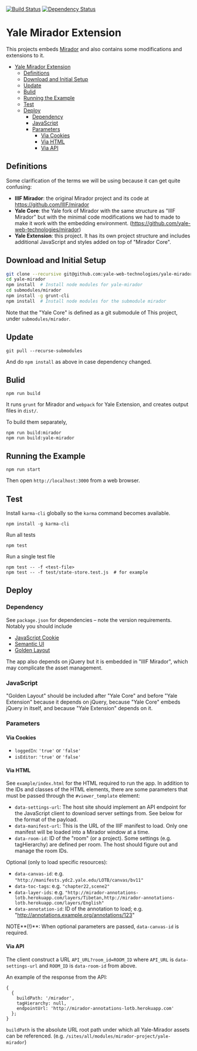 [![Build Status](https://travis-ci.org/yale-web-technologies/yale-mirador.svg?branch=master)](https://travis-ci.org/yale-web-technologies/yale-mirador) [![Dependency Status](https://gemnasium.com/badges/github.com/yale-web-technologies/yale-mirador.svg)](https://gemnasium.com/github.com/yale-web-technologies/yale-mirador)

# Yale Mirador Extension
This projects embeds [Mirador](https://github.com/IIIF/mirador) and also
contains some modifications and extensions to it.

<!-- TOC -->

- [Yale Mirador Extension](#yale-mirador-extension)
  - [Definitions](#definitions)
  - [Download and Initial Setup](#download-and-initial-setup)
  - [Update](#update)
  - [Bulid](#bulid)
  - [Running the Example](#running-the-example)
  - [Test](#test)
  - [Deploy](#deploy)
    - [Dependency](#dependency)
    - [JavaScript](#javascript)
    - [Parameters](#parameters)
      - [Via Cookies](#via-cookies)
      - [Via HTML](#via-html)
      - [Via API](#via-api)

<!-- /TOC -->

## Definitions
Some clarification of the terms we will be using because
it can get quite confusing:

* **IIIF Mirador**: the original Mirador project and its code at https://github.com/IIIF/mirador
* **Yale Core**: the Yale fork of Mirador with the same structure as "IIIF Mirador" but with the minimal code modifications we had to made to make it work with the embedding environment. (https://github.com/yale-web-technologies/mirador)
* **Yale Extension**: this project. It has its own project structure and includes additional JavaScript and styles added on top of "Mirador Core".

## Download and Initial Setup

```bash
git clone --recursive git@github.com:yale-web-technologies/yale-mirador.git
cd yale-mirador
npm install  # Install node modules for yale-mirador
cd submodules/mirador
npm install -g grunt-cli
npm install  # Install node modules for the submodule mirador
```

Note that the "Yale Core" is defined as a git submodule of This
project, under `submodules/mirador`.

## Update
```
git pull --recurse-submodules
```
And do `npm install` as above in case dependency changed.

## Bulid

```
npm run build
```
It runs `grunt` for Mirador and `webpack` for Yale Extension, and
creates output files in `dist/`.

To build them separately,
```
npm run build:mirador
npm run build:yale-mirador
```

## Running the Example
```
npm run start
```

Then open `http://localhost:3000` from a web browser.

## Test

Install `karma-cli` globally so the `karma` command becomes available.
```
npm install -g karma-cli
```

Run all tests
```
npm test
```

Run a single test file
```
npm test -- -f <test-file>
npm test -- -f test/state-store.test.js  # for example
```

## Deploy

### Dependency
See `package.json` for dependencies &ndash; note the version requirements. Notably you should include
* [JavaScript Cookie](https://github.com/js-cookie/js-cookie)
* [Semantic UI](http://semantic-ui.com/)
* [Golden Layout](https://www.golden-layout.com/)

The app also depends on jQuery but it is embedded in "IIIF
Mirador", which may complicate the asset management.

### JavaScript
"Golden Layout" should be included after "Yale Core" and before "Yale Extension"
because it depends on jQuery, because "Yale Core" embeds jQuery in itself,
and because "Yale Extension" depends on it.

### Parameters

#### Via Cookies
* `loggedIn`: `'true'` or `'false'`
* `isEditor`: `'true'` or `'false'`

#### Via HTML

See `example/index.html` for the HTML required to run the app.
In addition to the IDs and classes of the HTML elements,
there are some parameters that must be passed through the `#viewer_template`
element:

* `data-settings-url`: The host site should implement an API endpoint for the JavaScript client to download server settings from. See below for the format of the payload.
* `data-manifest-url`: This is the URL of the IIIF manifest to load. Only one manifest will be loaded into a Mirador window at a time.
* `data-room-id`: ID of the "room" (or a project). Some settings (e.g. tagHierarchy) are defined per room. The host should
figure out and manage the room IDs.

Optional (only to load specific resources):
* `data-canvas-id`: e.g. `"http://manifests.ydc2.yale.edu/LOTB/canvas/bv11"`
* `data-toc-tags`: e.g. `"chapter22,scene2"`
* `data-layer-ids`: e.g. `"http://mirador-annotations-lotb.herokuapp.com/layers/Tibetan,http://mirador-annotations-lotb.herokuapp.com/layers/English"`
* `data-annotation-id`: ID of the annotation to load; e.g. "http://annotations.example.org/annotations/123"

NOTE**(!)**: When optional parameters are passed, `data-canvas-id` is required.

#### Via API

The client construct a URL `API_URL?room_id=ROOM_ID`
where `API_URL` is `data-settings-url` and `ROOM_ID` is `data-room-id` from above.

An example of the response from the API:
```
{
  {
    buildPath: '/mirador',
    tagHierarchy: null,
    endpointUrl: 'http://mirador-annotations-lotb.herokuapp.com'
  };
}
```

`buildPath` is the absolute URL root path under which all Yale-Mirador assets
can be referenced.
(e.g. `/sites/all/modules/mirador-project/yale-mirador`)
